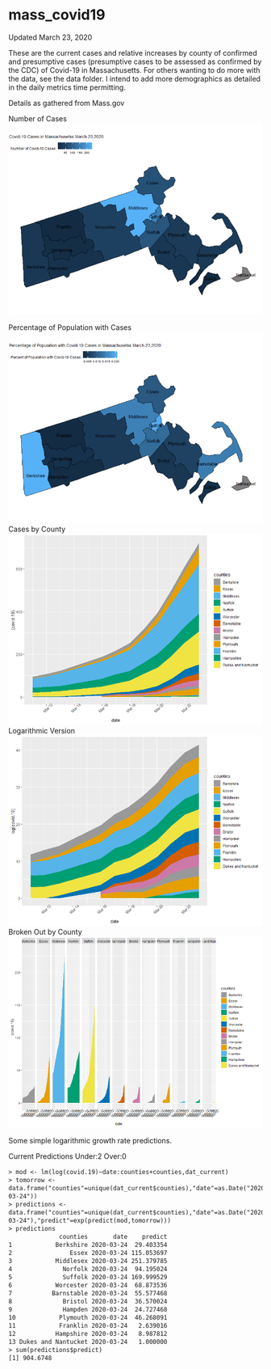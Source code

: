# mass_covid19
Updated March 23, 2020

These are the current cases and relative increases by county of confirmed and presumptive cases (presumptive cases to be assessed as confirmed by the CDC) of Covid-19 in Massachusetts. For others wanting to do more with the data, see the data folder. I intend to add more demographics as detailed in the daily metrics time permitting. 

Details as gathered from Mass.gov

Number of Cases
![covid_current](https://github.com/jtclaypool/mass_covid19/blob/master/plots/maps/mass_covid19_23032020.png)

Percentage of Population with Cases
![covid_current](https://github.com/jtclaypool/mass_covid19/blob/master/plots/maps/mass_covid19_percent_23032020.png)
Cases by County
![covid_current](https://github.com/jtclaypool/mass_covid19/blob/master/plots/line/mass_covid19_all_23032020.png)
Logarithmic Version 
![covid_current](https://github.com/jtclaypool/mass_covid19/blob/master/plots/line/mass_covid19_all_log_23032020.png)
Broken Out by County
![covid_current](https://github.com/jtclaypool/mass_covid19/blob/master/plots/line/mass_covid19_23032020.png)

Some simple logarithmic growth rate predictions. 

Current Predictions
Under:2
Over:0
```
> mod <- lm(log(covid.19)~date:counties+counties,dat_current)
> tomorrow <- data.frame("counties"=unique(dat_current$counties),"date"=as.Date("2020-03-24"))
> predictions <- data.frame("counties"=unique(dat_current$counties),"date"=as.Date("2020-03-24"),"predict"=exp(predict(mod,tomorrow)))
> predictions
              counties       date    predict
1            Berkshire 2020-03-24  29.403354
2                Essex 2020-03-24 115.053697
3            Middlesex 2020-03-24 251.379785
4              Norfolk 2020-03-24  94.195024
5              Suffolk 2020-03-24 169.999529
6            Worcester 2020-03-24  68.873536
7           Barnstable 2020-03-24  55.577468
8              Bristol 2020-03-24  36.570024
9              Hampden 2020-03-24  24.727468
10            Plymouth 2020-03-24  46.268091
11            Franklin 2020-03-24   2.639016
12           Hampshire 2020-03-24   8.987812
13 Dukes and Nantucket 2020-03-24   1.000000
> sum(predictions$predict)
[1] 904.6748
```
